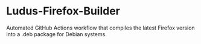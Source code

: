 # Ludus-Firefox-Builder
 Automated GitHub Actions workflow that compiles the latest Firefox version into a .deb package for Debian systems.
